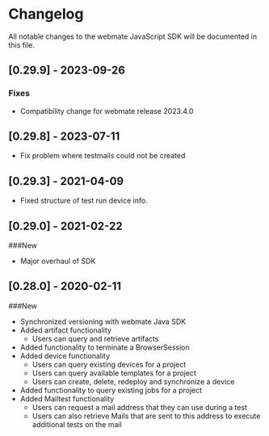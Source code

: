 # Changelog

All notable changes to the webmate JavaScript SDK will be documented in this file.

## [0.29.9] - 2023-09-26
### Fixes
- Compatibility change for webmate release 2023.4.0

## [0.29.8] - 2023-07-11
- Fix problem where testmails could not be created

## [0.29.3] - 2021-04-09
- Fixed structure of test run device info.

## [0.29.0] - 2021-02-22

###New
- Major overhaul of SDK

## [0.28.0] - 2020-02-11

###New
- Synchronized versioning with webmate Java SDK
- Added artifact functionality
    -  Users can query and retrieve artifacts
- Added functionality to terminate a BrowserSession
- Added device functionality
    - Users can query existing devices for a project
    - Users can query available templates for a project
    - Users can create, delete, redeploy and synchronize a device
- Added functionality to query existing jobs for a project
- Added Mailtest functionality
    - Users can request a mail address that they can use during a test
    - Users can also retrieve Mails that are sent to this address to execute additional tests on the mail

